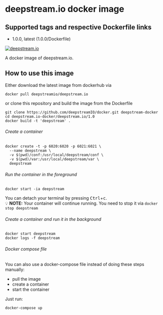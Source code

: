 # deepstream.io docker image

## Supported tags and respective Dockerfile links

* 1.0.0, latest (1.0.0/Dockerfile)

[![deepstream.io](https://imagelayers.io/badge/deepstreamio/deepstream.io:latest.svg)](https://imagelayers.io/?images=deepstreamio/deepstream.io:latest)

A docker image of deepstream.io.

## How to use this image

Either download the latest image from dockerhub via

```shell
docker pull deepstreamio/deepstream.io
```

or clone this repository and build the image from the Dockerfile


```shell
git clone https://github.com/deepstreamIO/docker.git deepstream-docker
cd deepstream.io-docker/deepstream.io/1.0
docker build -t 'deepstream' .
```

###### Create a container

```shell
docker create -t -p 6020:6020 -p 6021:6021 \
  --name deepstream \
  -v $(pwd)/conf:/usr/local/deepstream/conf \
  -v $(pwd)/var:/usr/local/deepstream/var \
  deepstream
```

###### Run the container in the foreground

```shell
docker start -ia deepstream
```

You can detach your terminal by pressing <kbd>Ctrl</kbd>+<kbd>c</kbd>.<br>
💡 **NOTE:** Your container will continue running. You need to stop it via `docker stop deepstream`

###### Create a container and run it in the background

```shell
docker start deepstream
docker logs -f deepstream
```

###### Docker compose file

You can also use a docker-compose file instead of doing these steps manually:
- pull the image
- create a container
- start the container

Just run:

```
docker-compose up
```
